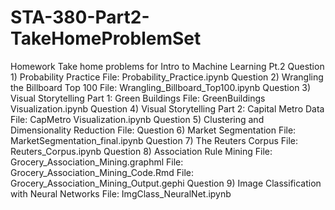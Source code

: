 # STA-380-Part2-TakeHomeProblemSet
 Homework Take home problems for Intro to Machine Learning Pt.2
 Question 1) Probability Practice
         File: Probability_Practice.ipynb
 Question 2) Wrangling the Billboard Top 100
         File: Wrangling_Billboard_Top100.ipynb
 Question 3) Visual Storytelling Part 1: Green Buildings
         File: GreenBuildings Visualization.ipynb
 Question 4) Visual Storytelling Part 2: Capital Metro Data
         File: CapMetro Visualization.ipynb
 Question 5) Clustering and Dimensionality Reduction
         File: 
 Question 6) Market Segmentation
         File: MarketSegmentation_final.ipynb
 Question 7) The Reuters Corpus
         File: Reuters_Corpus.ipynb
 Question 8) Association Rule Mining
         File: Grocery_Association_Mining.graphml
         File: Grocery_Association_Mining_Code.Rmd
         File: Grocery_Association_Mining_Output.gephi
 Question 9) Image Classification with Neural Networks
         File: ImgClass_NeuralNet.ipynb
